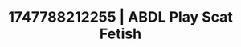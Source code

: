 ---
categories:
- Cinematic erotica
- Inclusive desire
- Virtual lover intimacy
- Pleasure activism
- Tan line fetish
image: /assets/images/1747788212255.jpg
layout: post
seo:
  description: Featured content with premium Scat Fetish, ABDL Play. HD images available.
  keywords: Scat Fetish, ABDL Play
  og_image: /assets/images/1747788212255.jpg
  schema_type: VisualArtwork
tags:
- '#1747788212255'
- Scat Fetish
- ABDL Play
title: 1747788212255 | ABDL Play Scat Fetish
---